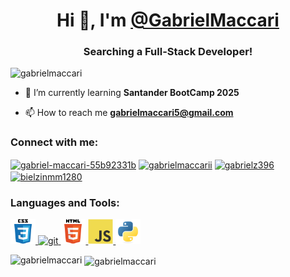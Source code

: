 <h1 align="center">Hi 👋, I'm <a href=https://www.linkedin.com/in/gabriel-maccari-55b92331b/>@GabrielMaccari</a></h1>
<h3 align="center">Searching a Full-Stack Developer!</h3>

<p align="left"> <img src="https://komarev.com/ghpvc/?username=gabrielmaccari&label=Profile%20views&color=0e75b6&style=flat" alt="gabrielmaccari" /> </p>

- 🌱 I’m currently learning **Santander BootCamp 2025**

- 📫 How to reach me **gabrielmaccari5@gmail.com**

<h3 align="left">Connect with me:</h3>
<p align="left">
<a href="https://linkedin.com/in/gabriel-maccari-55b92331b" target="blank"><img align="center" src="https://raw.githubusercontent.com/rahuldkjain/github-profile-readme-generator/master/src/images/icons/Social/linked-in-alt.svg" alt="gabriel-maccari-55b92331b" height="30" width="40" /></a>
<a href="https://instagram.com/gabrielmaccarii" target="blank"><img align="center" src="https://raw.githubusercontent.com/rahuldkjain/github-profile-readme-generator/master/src/images/icons/Social/instagram.svg" alt="gabrielmaccarii" height="30" width="40" /></a>
<a href="https://www.leetcode.com/gabrielz396" target="blank"><img align="center" src="https://raw.githubusercontent.com/rahuldkjain/github-profile-readme-generator/master/src/images/icons/Social/leet-code.svg" alt="gabrielz396" height="30" width="40" /></a>
<a href="https://discord.gg/bielzinmm1280" target="blank"><img align="center" src="https://raw.githubusercontent.com/rahuldkjain/github-profile-readme-generator/master/src/images/icons/Social/discord.svg" alt="bielzinmm1280" height="30" width="40" /></a>
</p>

<h3 align="left">Languages and Tools:</h3>
<p align="left"> <a href="https://www.w3schools.com/css/" target="_blank" rel="noreferrer"> <img src="https://raw.githubusercontent.com/devicons/devicon/master/icons/css3/css3-original-wordmark.svg" alt="css3" width="40" height="40"/> </a> <a href="https://git-scm.com/" target="_blank" rel="noreferrer"> <img src="https://www.vectorlogo.zone/logos/git-scm/git-scm-icon.svg" alt="git" width="40" height="40"/> </a> <a href="https://www.w3.org/html/" target="_blank" rel="noreferrer"> <img src="https://raw.githubusercontent.com/devicons/devicon/master/icons/html5/html5-original-wordmark.svg" alt="html5" width="40" height="40"/> </a> <a href="https://developer.mozilla.org/en-US/docs/Web/JavaScript" target="_blank" rel="noreferrer"> <img src="https://raw.githubusercontent.com/devicons/devicon/master/icons/javascript/javascript-original.svg" alt="javascript" width="40" height="40"/> </a> <a href="https://www.python.org" target="_blank" rel="noreferrer"> <img src="https://raw.githubusercontent.com/devicons/devicon/master/icons/python/python-original.svg" alt="python" width="40" height="40"/> </a> </p>

<p><img align="left" src="https://github-readme-stats.vercel.app/api/top-langs?username=gabrielmaccari&show_icons=true&locale=en&layout=compact" alt="gabrielmaccari" /></p>
<p>&nbsp;<img align="center" src="https://github-readme-stats.vercel.app/api?username=gabrielmaccari&show_icons=true&locale=en" alt="gabrielmaccari" /></p>
